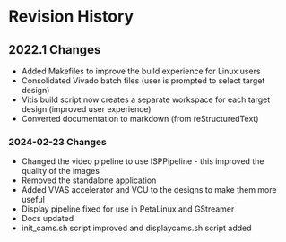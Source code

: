 # Revision History

## 2022.1 Changes

* Added Makefiles to improve the build experience for Linux users
* Consolidated Vivado batch files (user is prompted to select target design)
* Vitis build script now creates a separate workspace for each target design (improved user experience)
* Converted documentation to markdown (from reStructuredText)

### 2024-02-23 Changes

* Changed the video pipeline to use ISPPipeline - this improved the quality of the images
* Removed the standalone application
* Added VVAS accelerator and VCU to the designs to make them more useful
* Display pipeline fixed for use in PetaLinux and GStreamer
* Docs updated
* init_cams.sh script improved and displaycams.sh script added

